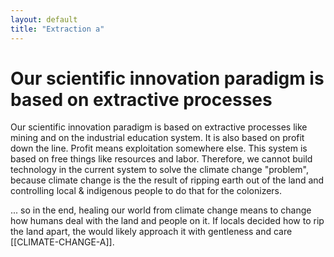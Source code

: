 ```yaml
---
layout: default
title: "Extraction a"
---
```


# Our scientific innovation paradigm is based on extractive processes

Our scientific innovation paradigm is based on extractive processes like mining and on the industrial education system. It is also based on profit down the line. Profit means exploitation somewhere else. This system is based on free things like resources and labor. Therefore, we cannot build technology in the current system to solve the climate change "problem", because climate change is the the result of ripping earth out of the land and controlling local & indigenous people to do that for the colonizers. 

... so in the end, healing our world from climate change means to change how humans deal with the land and people on it. If locals decided how to rip the land apart, the would likely approach it with gentleness and care [[CLIMATE-CHANGE-A]].